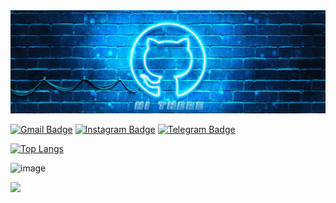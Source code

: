 <img src="./assets/hithere.png"/>

[![Gmail Badge](https://img.shields.io/badge/-dimariktar@gmail.com-c14438?style=flat-square&logo=Gmail&logoColor=white&link=mailto:dimariktar@gmail.com)](mailto:dimariktar@gmail.com)
[![Instagram Badge](https://img.shields.io/badge/-duhovniy_bomj-e4405f?style=flat-square&logo=Instagram&logoColor=white)](https://instagram.com/duhovniy_bomj/)
[![Telegram Badge](https://img.shields.io/badge/-@duhovniy_bomj-0088CC?style=flat&logo=Telegram&logoColor=white)](https://t.me/duhovniy_bomj "Contact on Telegram")

[![Top Langs](https://github-readme-stats.vercel.app/api/top-langs/?username=banan-bayan&layout=compact)](https://github.com/anuraghazra/github-readme-stats)

![image](https://www.codewars.com/users/banan-bayan/badges/small)

<img src="https://komarev.com/ghpvc/?username=banan-bayan"/>
